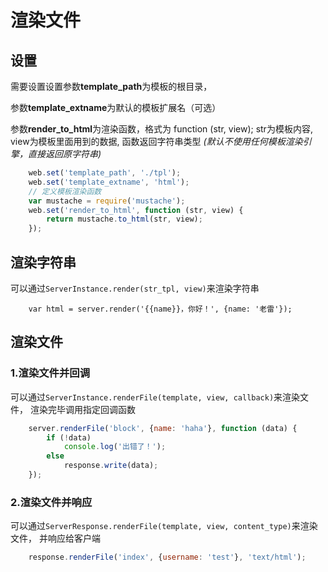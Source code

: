 # 渲染文件

## 设置

需要设置设置参数**template_path**为模板的根目录，

参数**template_extname**为默认的模板扩展名（可选）

参数**render_to_html**为渲染函数，格式为 function (str, view); str为模板内容, view为模板里面用到的数据, 函数返回字符串类型
_(默认不使用任何模板渲染引擎，直接返回原字符串)_

```javascript
	web.set('template_path', './tpl');
	web.set('template_extname', 'html');
	// 定义模板渲染函数
	var mustache = require('mustache');
	web.set('render_to_html', function (str, view) {
		return mustache.to_html(str, view);
	});
```


## 渲染字符串

可以通过`ServerInstance.render(str_tpl, view)`来渲染字符串

```
	var html = server.render('{{name}}，你好！', {name: '老雷'});
```


## 渲染文件

### 1.渲染文件并回调

可以通过`ServerInstance.renderFile(template, view, callback)`来渲染文件，
渲染完毕调用指定回调函数

```javascript
	server.renderFile('block', {name: 'haha'}, function (data) {
		if (!data)
			console.log('出错了！');
		else
			response.write(data);
	});
```


### 2.渲染文件并响应

可以通过`ServerResponse.renderFile(template, view, content_type)`来渲染文件，
并响应给客户端

```javascript
	response.renderFile('index', {username: 'test'}, 'text/html');
```
